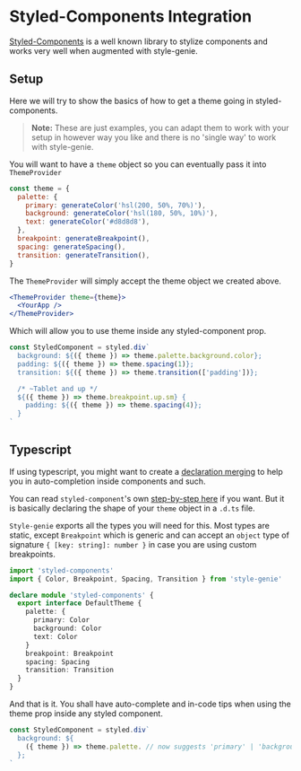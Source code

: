 # Styled-Components Integration

[Styled-Components](https://www.styled-components.com) is a well known library to stylize components and works very well when augmented with style-genie.

## Setup

Here we will try to show the basics of how to get a theme going in styled-components.

> **Note:** These are just examples, you can adapt them to work with your setup in however way you like and there is no 'single way' to work with style-genie.

You will want to have a `theme` object so you can eventually pass it into `ThemeProvider`

```javascript
const theme = {
  palette: {
    primary: generateColor('hsl(200, 50%, 70%)'),
    background: generateColor('hsl(180, 50%, 10%)'),
    text: generateColor('#d8d8d8'),
  },
  breakpoint: generateBreakpoint(),
  spacing: generateSpacing(),
  transition: generateTransition(),
}
```

The `ThemeProvider` will simply accept the theme object we created above.

```jsx
<ThemeProvider theme={theme}>
  <YourApp />
</ThemeProvider>
```

Which will allow you to use theme inside any styled-component prop.

```jsx
const StyledComponent = styled.div`
  background: ${({ theme }) => theme.palette.background.color};
  padding: ${({ theme }) => theme.spacing(1)};
  transition: ${({ theme }) => theme.transition(['padding'])};

  /* ~Tablet and up */
  ${({ theme }) => theme.breakpoint.up.sm} {
    padding: ${({ theme }) => theme.spacing(4)};
  }
`
```

## Typescript

If using typescript, you might want to create a [declaration merging](https://www.typescriptlang.org/docs/handbook/declaration-merging.html) to help you in auto-completion inside components and such.

You can read `styled-component`'s own [step-by-step here](https://www.styled-components.com/docs/api#create-a-declarations-file) if you want. But it is basically declaring the shape of your `theme` object in a `.d.ts` file.

`Style-genie` exports all the types you will need for this. Most types are static, except `Breakpoint` which is generic and can accept an `object` type of signature `{ [key: string]: number }` in case you are using custom breakpoints.

```typescript
import 'styled-components'
import { Color, Breakpoint, Spacing, Transition } from 'style-genie'

declare module 'styled-components' {
  export interface DefaultTheme {
    palette: {
      primary: Color
      background: Color
      text: Color
    }
    breakpoint: Breakpoint
    spacing: Spacing
    transition: Transition
  }
}
```

And that is it. You shall have auto-complete and in-code tips when using the theme prop inside any styled component.

```typescript
const StyledComponent = styled.div`
  background: ${
    ({ theme }) => theme.palette. // now suggests 'primary' | 'background' | 'text'
  };
`
```
